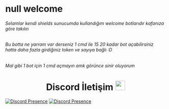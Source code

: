 # null welcome

###### Selamlar kendi shields sunucumda kullandığım welcome botlarıdır kafanıza göre takılın 
###### Bu botta ne yarram var derseniz 1 cmd ile 15 20 kadar bot açabilirsiniz hatta daha fazla girdiğiniz token ve sayıya bağlı :D
###### Mal gibi 1 bot için 1 cmd açmayın amk görünce sinir oluyorum 

<h1 align="center">Discord İletişim <img src="https://raw.githubusercontent.com/iampavangandhi/iampavangandhi/master/gifs/Hi.gif" width="30px"> </h1>

[![Discord Presence](https://lanyard-profile-readme.vercel.app/api/311625016276025364?hideDiscrim=true)](https://discord.com/users/311625016276025364)
[![Discord Presence](https://lanyard-profile-readme.vercel.app/api/770307586477522964?hideDiscrim=true)](https://discord.com/users/770307586477522964)
